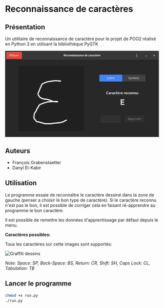 # Reconnaissance de caractères

## Présentation

Un utilitaire de reconnaissance de caractère pour le projet de POO2 réalisé en Python 3 en utilisant la bibliothèque PyGTK

![Reconnaissance de caractères](screenshot.png)

## Auteurs

* François Grabenstaetter
* Danyl El-Kabir

## Utilisation

Le programme essaie de reconnaître le caractère dessiné dans la zone de gauche (penser a choisir le bon type de caractère). Si le caractère reconnu n'est pas le bon, il est possible de corriger cela en faisant ré-apprendre au programme le bon caractère.

Il est possible de remettre les données d'apprentissage par défaut depuis le menu.

**Caractères possibles:**

Tous les caractères sur cette images sont supportés:

![Graffiti dessins](graffiti.png)

*Note: Space: SP, Back-Space: BS, Return: CR, Shift: SH, Caps Lock: CL, Tabulation: TB*

## Lancer le programme

```bash
chmod +x run.py
./run.py
```
